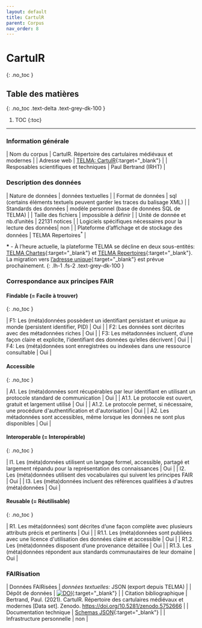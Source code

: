 ```yaml
---
layout: default
title: CartulR
parent: Corpus
nav_order: 8
---
```


# CartulR
{: .no_toc }

## Table des matières
{: .no_toc .text-delta .text-grey-dk-100 }

1. TOC
{:toc}

---

### Information générale

| <span class="corpus-table-header-left">Nom du corpus</span>                           | CartulR. Répertoire des cartulaires médiévaux et modernes |
| <span class="corpus-table-header-left">Adresse web</span>                             | [TELMA: CartulR](https://telma-repertoires.irht.cnrs.fr/cartulr/page/presentation){:target="_blank"} |
| <span class="corpus-table-header-left">Resposables scientifiques et techniques</span> | Paul Bertrand (IRHT) |

### Description des données

| <span class="corpus-table-header-left">Nature de données</span>                                            | données textuelles |
| <span class="corpus-table-header-left">Format de données</span>                                            | sql (certains éléments textuels peuvent garder les traces du balisage XML) |
| <span class="corpus-table-header-left">Standards des données</span>                                        | modèle personnel (base de données SQL de TELMA) |
| <span class="corpus-table-header-left">Taille des fichiers</span>                                          | impossible à définir |
| <span class="corpus-table-header-left">Unité de donnée et nb.d’unités</span>                               | 22131 notices |
| <span class="corpus-table-header-left">Logiciels spécifiques nécessaires pour la lecture des données</span>| non |
| <span class="corpus-table-header-left">Plateforme d’affichage et de stockage des données</span>            | TELMA Repertoires<sup>*</sup> |

__\*__ - À l’heure actuelle, la plateforme TELMA se décline en deux sous-entités: [TELMA Chartes](http://telma-chartes.irht.cnrs.fr/){:target="_blank"} et [TELMA Repertoires](https://telma-repertoires.irht.cnrs.fr){:target="_blank"}. La migration vers [l’adresse unique](http://telma.irht.cnrs.fr){:target="_blank"} est prévue prochainement.
{: .lh-1 .fs-2 .text-grey-dk-100 }

### Correspondance aux principes FAIR

#### Findable (= Facile à trouver)
{: .no_toc }

| F1: Les (méta)données possèdent un identifiant persistant et unique au monde (persistent identifier, PID)	  | <span class="overview-table-yes">Oui</span> |
| F2: Les données sont décrites avec des métadonnées riches													  | <span class="overview-table-yes">Oui</span> |
| F3: Les métadonnées incluent, d’une façon claire et explicite, l’identifiant des données qu’elles décrivent | <span class="overview-table-yes">Oui</span> |
| F4: Les (méta)données sont enregistrées ou indexées dans une ressource consultable						  | <span class="overview-table-yes">Oui</span> |

#### Accessible
{: .no_toc }

| A1. Les (méta)données sont récupérables par leur identifiant en utilisant un protocole standard de communication | <span class="overview-table-yes">Oui</span> |
| A1.1. Le protocole est ouvert, gratuit et largement utilisé													   | <span class="overview-table-yes">Oui</span> |
| A1.2. Le protocole permet, si nécessaire, une procédure d'authentification et d'autorisation					   | <span class="overview-table-yes">Oui</span> |
| A2. Les métadonnées sont accessibles, même lorsque les données ne sont plus disponibles						   | <span class="overview-table-yes">Oui</span> |

#### Interoperable (= Interopérable)
{: .no_toc }

| I1. Les (méta)données utilisent un langage formel, accessible, partagé et largement répandu pour la représentation des connaissances | <span class="overview-table-yes">Oui</span> |
| I2. Les (méta)données utilisent des vocabulaires qui suivent les principes FAIR 													   | <span class="overview-table-yes">Oui</span> |
| I3. Les (méta)données incluent des références qualifiées à d'autres (méta)données 												   | <span class="overview-table-yes">Oui</span> |

#### Reusable (= Réutilisable)
{: .no_toc }

| R1. Les méta(données) sont décrites d’une façon complète avec plusieurs attributs précis et pertinents	| <span class="overview-table-yes">Oui</span> |
| R1.1. Les (méta)données sont publiées avec une licence d'utilisation des données claire et accessible 	| <span class="overview-table-yes">Oui</span> |
| R1.2. Les (méta)données disposent d’une provenance détaillée												| <span class="overview-table-yes">Oui</span> |
| R1.3. Les (méta)données répondent aux standards communautaires de leur domaine							| <span class="overview-table-yes">Oui</span> |

### FAIRisation

| <span class="corpus-table-header-left">Données FAIRisées</span>        	 | _données textuelles:_ JSON (export depuis TELMA) |
| <span class="corpus-table-header-left">Dépôt de données</span>        	 | [![DOI](https://zenodo.org/badge/DOI/10.5281/zenodo.5752666.svg)](https://doi.org/10.5281/zenodo.5752666){:target="_blank"} |
| <span class="corpus-table-header-left">Citation bibliographique</span> 	 | Bertrand, Paul. (2021). CartulR. Répertoire des cartulaires médiévaux et modernes [Data set]. Zenodo. https://doi.org/10.5281/zenodo.5752666 |
| <span class="corpus-table-header-left">Documentation technique</span>   	 | [Schemas JSON](https://github.com/cosme-2/corpus/tree/main/cartulr){:target="_blank"} |
| <span class="corpus-table-header-left">Infrastructure personnelle</span>   | non |